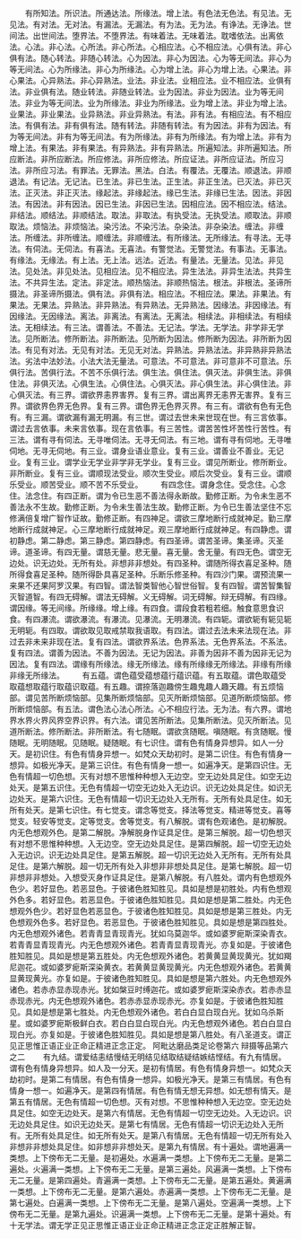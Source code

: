 <!-- { "loadSidebar": true } -->
　　有所知法。所识法。所通达法。所缘法。增上法。有色法无色法。有见法。无见法。有对法。无对法。有漏法。无漏法。有为法。无为法。有诤法。无诤法。世间法。出世间法。堕界法。不堕界法。有味着法。无味着法。耽嗜依法。出离依法。心法。非心法。心所法。非心所法。心相应法。心不相应法。心俱有法。非心俱有法。随心转法。非随心转法。心为因法。非心为因法。心为等无间法。非心为等无间法。心为所缘法。非心为所缘法。心为增上法。非心为增上法。心果法。非心果法。心异熟法。非心异熟法。业法。非业法。业相应法。业不相应法。业俱有法。非业俱有法。随业转法。非随业转法。业为因法。非业为因法。业为等无间法。非业为等无间法。业为所缘法。非业为所缘法。业为增上法。非业为增上法。业果法。非业果法。业异熟法。非业异熟法。有法。非有法。有相应法。有不相应法。有俱有法。非有俱有法。随有转法。非随有转法。有为因法。非有为因法。有为等无间法。非有为等无间法。有为所缘法。非有为所缘法。有为增上法。非有为增上法。有果法。非有果法。有异熟法。非有异熟法。所遍知法。非所遍知法。所应断法。非所应断法。所应修法。非所应修法。所应证法。非所应证法。所应习法。非所应习法。有罪法。无罪法。黑法。白法。有覆法。无覆法。顺退法。非顺退法。有记法。无记法。已生法。非已生法。正生法。非正生法。已灭法。非已灭法。正灭法。非正灭法。缘起法。非缘起法。缘已生法。非缘已生法。因法。非因法。有因法。非有因法。因已生法。非因已生法。因相应法。因不相应法。结法。非结法。顺结法。非顺结法。取法。非取法。有执受法。无执受法。顺取法。非顺取法。烦恼法。非烦恼法。染污法。不染污法。杂染法。非杂染法。缠法。非缠法。所缠法。非所缠法。顺缠法。非顺缠法。有所缘法。无所缘法。有寻法。无寻法。有伺法。无伺法。有喜法。无喜法。有警觉法。无警觉法。有事法。无事法。有缘法。无缘法。有上法。无上法。远法。近法。有量法。无量法。见法。非见法。见处法。非见处法。见相应法。见不相应法。异生法法。非异生法法。共异生法。不共异生法。定法。非定法。顺热恼法。非顺热恼法。根法。非根法。圣谛所摄法。非圣谛所摄法。俱有法。非俱有法。相应法。不相应法。果法。非果法。有果法。无果法。异熟法。非异熟法。有异熟法。无异熟法。因缘法。非因缘法。有因缘法。无因缘法。离法。非离法。有离法。无离法。相续法。非相续法。有相续法。无相续法。有三法。谓善法。不善法。无记法。学法。无学法。非学非无学法。见所断法。修所断法。非所断法。见所断为因法。修所断为因法。非所断为因法。有见有对法。无见有对法。无见无对法。异熟法。异熟法法。非异熟非异熟法法。劣法中法妙法。小法大法无量法。可意法。不可意法。非可意非不可意法。乐俱行法。苦俱行法。不苦不乐俱行法。俱生法。俱住法。俱灭法。非俱生法。非俱住法。非俱灭法。心俱生法。心俱住法。心俱灭法。非心俱生法。非心俱住法。非心俱灭法。有三界。谓欲界恚界害界。复有三界。谓出离界无恚界无害界。复有三界。谓欲界色界无色界。复有三界。谓色界无色界灭界。有三有。谓欲有色有无色有。有三漏。谓欲漏有漏无明漏。有三世。谓过去世未来世现在世。有三言依事。谓过去言依事。未来言依事。现在言依事。有三苦性。谓苦苦性坏苦性行苦性。有三法。谓有寻有伺法。无寻唯伺法。无寻无伺法。有三地。谓有寻有伺地。无寻唯伺地。无寻无伺地。有三业。谓身业语业意业。复有三业。谓善业不善业。无记业。复有三业。谓学业无学业非学非无学业。复有三业。谓见所断业。修所断业。非所断业。复有三业。谓顺现法受业。顺次生受业。顺后次受业。复有三业。谓顺乐受业。顺苦受业。顺不苦不乐受业。
　　有四念住。谓身念住。受念住。心念住。法念住。有四正断。谓为令已生恶不善法得永断故。勤修正断。为令未生恶不善法永不生故。勤修正断。为令未生善法生故。勤修正断。为令已生善法坚住不忘修满倍复增广智作证故。勤修正断。有四神足。谓欲三摩地断行成就神足。勤三摩地断行成就神足。心三摩地断行成就神足。观三摩地断行成就神足。有四静虑。谓初静虑。第二静虑。第三静虑。第四静虑。有四圣谛。谓苦圣谛。集圣谛。灭圣谛。道圣谛。有四无量。谓慈无量。悲无量。喜无量。舍无量。有四无色。谓空无边处。识无边处。无所有处。非想非非想处。有四圣种。谓随所得衣喜足圣种。随所得食喜足圣种。随所得卧具喜足圣种。乐断乐修圣种。有四沙门果。谓预流果一来果不还果阿罗汉果。有四智。谓法智类智他心智世俗智。复有四智。谓苦智集智灭智道智。有四无碍解。谓法无碍解。义无碍解。词无碍解。辩无碍解。有四缘。谓因缘。等无间缘。所缘缘。增上缘。有四食。谓段食若粗若细。触食意思食识食。有四瀑流。谓欲瀑流。有瀑流。见瀑流。无明瀑流。有四轭。谓欲轭有轭见轭无明轭。有四取。谓欲取见取戒禁取我语取。有四法。谓过去法未来法现在法。非过去非未来非现在法。复有四法。谓欲界系法。色界系法。无色界系法。不系法。复有四法。谓善为因法。不善为因法。无记为因法。非善为因非不善为因非无记为因法。复有四法。谓缘有所缘法。缘无所缘法。缘有所缘缘无所缘法。非缘有所缘非缘无所缘法。
　　有五蕴。谓色蕴受蕴想蕴行蕴识蕴。有五取蕴。谓色取蕴受取蕴想取蕴行取蕴识取蕴。有五趣。谓捺落迦趣傍生趣鬼趣人趣天趣。有五烦恼部。谓见苦所断烦恼部。见集所断烦恼部。见灭所断烦恼部。见道所断烦恼部。修所断烦恼部。有五法。谓色法心法心所法。心不相应行法。无为法。有六界。谓地界水界火界风界空界识界。有六法。谓见苦所断法。见集所断法。见灭所断法。见道所断法。修所断法。非所断法。有七随眠。谓欲贪随眠。嗔随眠。有贪随眠。慢随眠。无明随眠。见随眠。疑随眠。有七识住。谓有色有情身异想异。如人一分天。是初识住。有色有情身异想一。如梵众天劫初时。是第二识住。有色有情身一想异。如极光净天。是第三识住。有色有情身一想一。如遍净天。是第四识住。无色有情超一切色想。灭有对想不思惟种种想入无边空。空无边处具足住。如空无边处天。是第五识住。无色有情超一切空无边处入无边识。识无边处具足住。如识无边处天。是第六识住。无色有情超一切识无边处入无所有。无所有处具足住。如无所有处天。是第七识住。有七觉支。谓念等觉支。择法等觉支。精进等觉支。喜等觉支。轻安等觉支。定等觉支。舍等觉支。有八解脱。谓有色观诸色。是初解脱。内无色想观外色。是第二解脱。净解脱身作证具足住。是第三解脱。超一切色想灭有对想不思惟种种想。入无边空。空无边处具足住。是第四解脱。超一切空无边处入无边识。识无边处具足住。是第五解脱。超一切识无边处入无所有。无所有处具足住。是第六解脱。超一切无所有处入非想非非想处具足住。是第七解脱。超一切非想非非想处。入想受灭身作证具足住。是第八解脱。有八胜处。谓内有色想观外色少。若好显色。若恶显色。于彼诸色胜知胜见。具如是想是初胜处。内有色想观外色多。若好显色。若恶显色。于彼诸色胜知胜见。具如是想是第二胜处。内无色想观外色少。若好显色若恶显色。于彼诸色胜知胜见。具如是想是第三胜处。内无色想观外色多。若好显色。若恶显色。于彼诸色胜知胜见。具如是想是第四胜处。内无色想观外诸色。若青青显青现青光。犹如乌莫迦华。或如婆罗痆斯深染青衣。若青青显青现青光。内无色想观外诸色。若青青显青现青光。亦复如是。于彼诸色胜知胜见。具如是想是第五胜处。内无色想观外诸色。若黄黄显黄现黄光。犹如羯尼迦花。或如婆罗痆斯深染黄衣。若黄黄显黄现黄光。内无色想观外诸色。若黄黄显黄现黄光。亦复如是。于彼诸色胜知胜见。具如是想是第六胜处。内无色想观外诸色。若赤赤显赤现赤光。犹如槃豆时缚迦花。或如婆罗痆斯深染赤衣。若赤赤显赤现赤光。内无色想观外诸色。若赤赤显赤现赤光。亦复如是。于彼诸色胜知胜见。具如是想是第七胜处。内无色想观外诸色。若白白显白现白光。犹如乌杀斯星。或如婆罗痆斯极鲜白衣。若白白显白现白光。内无色想观外诸色。若白白显白现白光。亦复如是。于彼诸色胜知胜见。具如是想是第八胜处。有八圣道支。谓正见正思惟正语正业正命正精进正念正定。
阿毗达磨品类足论卷第六
辩摄等品第六之二
　　有九结。谓爱结恚结慢结无明结见结取结疑结嫉结悭结。有九有情居。谓有色有情身异想异。如人及一分天。是初有情居。有色有情身异想一。如梵众天劫初时。是第二有情居。有色有情身一想异。如极光净天。是第三有情居。有色有情身一想一。如遍净天。是第四有情居。有色有情无想无异想。如无想有情天。是第五有情居。无色有情超一切色想。灭有对想。不思惟种种想入无边空。空无边处具足住。如空无边处天。是第六有情居。无色有情超一切空无边处。入无边识。识无边处具足住。如识无边处天。是第七有情居。无色有情超一切识无边处入无所有。无所有处具足住。如无所有处天。是第八有情居。无色有情超一切无所有处入非想非非想处具足住。如非想非非想处天。是第九有情居。有十遍处。谓地遍满一类想。上下傍布无二无量。是初遍处。水遍满一类想。上下傍布无二无量。是第二遍处。火遍满一类想。上下傍布无二无量。是第三遍处。风遍满一类想。上下傍布无二无量。是第四遍处。青遍满一类想。上下傍布无二无量。是第五遍处。黄遍满一类想。上下傍布无二无量。是第六遍处。赤遍满一类想。上下傍布无二无量。是第七遍处。白遍满一类想。上下傍布无二无量。是第八遍处。空遍满一类想。上下傍布无二无量。是第九遍处。识遍满一类想。上下傍布无二无量。是第十遍处。有十无学法。谓无学正见正思惟正语正业正命正精进正念正定正胜解正智。
